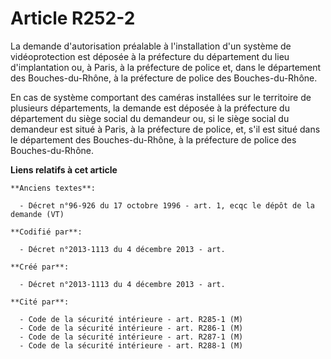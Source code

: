 # Article R252-2

La demande d'autorisation préalable à l'installation d'un système de vidéoprotection est déposée à la préfecture du
département du lieu d'implantation ou, à Paris, à la préfecture de police et, dans le département des Bouches-du-Rhône, à la
préfecture de police des Bouches-du-Rhône.

En cas de système comportant des caméras installées sur le territoire de plusieurs départements, la demande est déposée à la
préfecture du département du siège social du demandeur ou, si le siège social du demandeur est situé à Paris, à la préfecture
de police, et, s'il est situé dans le département des Bouches-du-Rhône, à la préfecture de police des Bouches-du-Rhône.

**Liens relatifs à cet article**

	**Anciens textes**:

	  - Décret n°96-926 du 17 octobre 1996 - art. 1, ecqc le dépôt de la demande (VT)

	**Codifié par**:

	  - Décret n°2013-1113 du 4 décembre 2013 - art.

	**Créé par**:

	  - Décret n°2013-1113 du 4 décembre 2013 - art.

	**Cité par**:

	  - Code de la sécurité intérieure - art. R285-1 (M)
	  - Code de la sécurité intérieure - art. R286-1 (M)
	  - Code de la sécurité intérieure - art. R287-1 (M)
	  - Code de la sécurité intérieure - art. R288-1 (M)
